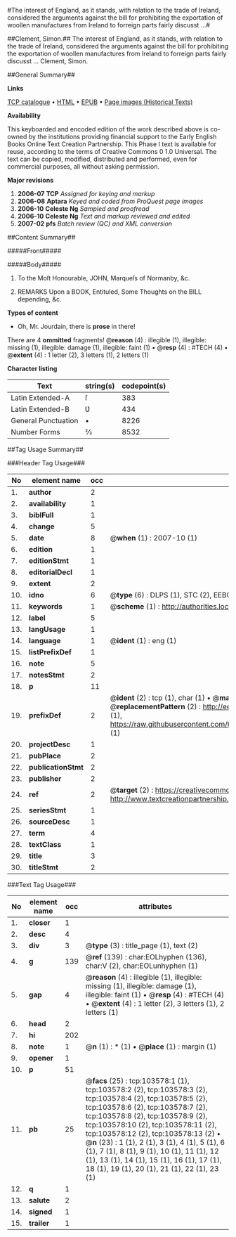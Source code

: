 #The interest of England, as it stands, with relation to the trade of Ireland, considered the arguments against the bill for prohibiting the exportation of woollen manufactures from Ireland to forreign parts fairly discusst ...#

##Clement, Simon.##
The interest of England, as it stands, with relation to the trade of Ireland, considered the arguments against the bill for prohibiting the exportation of woollen manufactures from Ireland to forreign parts fairly discusst ...
Clement, Simon.

##General Summary##

**Links**

[TCP catalogue](http://www.ota.ox.ac.uk/tcp/)  • 
[HTML](http://tei.it.ox.ac.uk/tcp/Texts-HTML/free/A33/A33409.html)  • 
[EPUB](http://tei.it.ox.ac.uk/tcp/Texts-EPUB/free/A33/A33409.epub) • 
[Page images (Historical Texts)](https://data.historicaltexts.jisc.ac.uk/view?pubId=eebo-15500898e&pageId=eebo-15500898e-103578-1)

**Availability**

This keyboarded and encoded edition of the
	       work described above is co-owned by the institutions
	       providing financial support to the Early English Books
	       Online Text Creation Partnership. This Phase I text is
	       available for reuse, according to the terms of Creative
	       Commons 0 1.0 Universal. The text can be copied,
	       modified, distributed and performed, even for
	       commercial purposes, all without asking permission.

**Major revisions**

1. __2006-07__ __TCP__ *Assigned for keying and markup*
1. __2006-08__ __Aptara__ *Keyed and coded from ProQuest page images*
1. __2006-10__ __Celeste Ng__ *Sampled and proofread*
1. __2006-10__ __Celeste Ng__ *Text and markup reviewed and edited*
1. __2007-02__ __pfs__ *Batch review (QC) and XML conversion*

##Content Summary##

#####Front#####

#####Body#####

1. To the Moſt Honourable,
JOHN,
Marqueſs of Normanby, &c.

1. REMARKS
Upon a BOOK, Entituled,
Some Thoughts on the BILL depending, &c.

**Types of content**

  * Oh, Mr. Jourdain, there is **prose** in there!

There are 4 **ommitted** fragments! 
 @__reason__ (4) : illegible (1), illegible: missing (1), illegible: damage (1), illegible: faint (1)  •  @__resp__ (4) : #TECH (4)  •  @__extent__ (4) : 1 letter (2), 3 letters (1), 2 letters (1)

**Character listing**


|Text|string(s)|codepoint(s)|
|---|---|---|
|Latin Extended-A|ſ|383|
|Latin Extended-B|Ʋ|434|
|General Punctuation|•|8226|
|Number Forms|⅔|8532|

##Tag Usage Summary##

###Header Tag Usage###

|No|element name|occ|attributes|
|---|---|---|---|
|1.|__author__|2||
|2.|__availability__|1||
|3.|__biblFull__|1||
|4.|__change__|5||
|5.|__date__|8| @__when__ (1) : 2007-10 (1)|
|6.|__edition__|1||
|7.|__editionStmt__|1||
|8.|__editorialDecl__|1||
|9.|__extent__|2||
|10.|__idno__|6| @__type__ (6) : DLPS (1), STC (2), EEBO-CITATION (1), OCLC (1), VID (1)|
|11.|__keywords__|1| @__scheme__ (1) : http://authorities.loc.gov/ (1)|
|12.|__label__|5||
|13.|__langUsage__|1||
|14.|__language__|1| @__ident__ (1) : eng (1)|
|15.|__listPrefixDef__|1||
|16.|__note__|5||
|17.|__notesStmt__|2||
|18.|__p__|11||
|19.|__prefixDef__|2| @__ident__ (2) : tcp (1), char (1)  •  @__matchPattern__ (2) : ([0-9\-]+):([0-9IVX]+) (1), (.+) (1)  •  @__replacementPattern__ (2) : http://eebo.chadwyck.com/downloadtiff?vid=$1&page=$2 (1), https://raw.githubusercontent.com/textcreationpartnership/Texts/master/tcpchars.xml#$1 (1)|
|20.|__projectDesc__|1||
|21.|__pubPlace__|2||
|22.|__publicationStmt__|2||
|23.|__publisher__|2||
|24.|__ref__|2| @__target__ (2) : https://creativecommons.org/publicdomain/zero/1.0/ (1), http://www.textcreationpartnership.org/docs/. (1)|
|25.|__seriesStmt__|1||
|26.|__sourceDesc__|1||
|27.|__term__|4||
|28.|__textClass__|1||
|29.|__title__|3||
|30.|__titleStmt__|2||


###Text Tag Usage###

|No|element name|occ|attributes|
|---|---|---|---|
|1.|__closer__|1||
|2.|__desc__|4||
|3.|__div__|3| @__type__ (3) : title_page (1), text (2)|
|4.|__g__|139| @__ref__ (139) : char:EOLhyphen (136), char:V (2), char:EOLunhyphen (1)|
|5.|__gap__|4| @__reason__ (4) : illegible (1), illegible: missing (1), illegible: damage (1), illegible: faint (1)  •  @__resp__ (4) : #TECH (4)  •  @__extent__ (4) : 1 letter (2), 3 letters (1), 2 letters (1)|
|6.|__head__|2||
|7.|__hi__|202||
|8.|__note__|1| @__n__ (1) : * (1)  •  @__place__ (1) : margin (1)|
|9.|__opener__|1||
|10.|__p__|51||
|11.|__pb__|25| @__facs__ (25) : tcp:103578:1 (1), tcp:103578:2 (2), tcp:103578:3 (2), tcp:103578:4 (2), tcp:103578:5 (2), tcp:103578:6 (2), tcp:103578:7 (2), tcp:103578:8 (2), tcp:103578:9 (2), tcp:103578:10 (2), tcp:103578:11 (2), tcp:103578:12 (2), tcp:103578:13 (2)  •  @__n__ (23) : 1 (1), 2 (1), 3 (1), 4 (1), 5 (1), 6 (1), 7 (1), 8 (1), 9 (1), 10 (1), 11 (1), 12 (1), 13 (1), 14 (1), 15 (1), 16 (1), 17 (1), 18 (1), 19 (1), 20 (1), 21 (1), 22 (1), 23 (1)|
|12.|__q__|1||
|13.|__salute__|2||
|14.|__signed__|1||
|15.|__trailer__|1||
